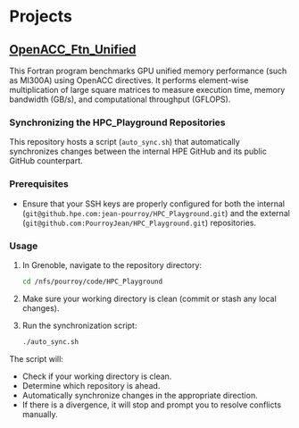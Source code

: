 # Projects

## [OpenACC_Ftn_Unified](https://github.com/PourroyJean/HPC_Playground/tree/master/OpenACC_Ftn_Unified)  
This Fortran program benchmarks GPU unified memory performance (such as MI300A) using OpenACC directives. It performs element-wise multiplication of large square matrices to measure execution time, memory bandwidth (GB/s), and computational throughput (GFLOPS).



### Synchronizing the HPC_Playground Repositories

This repository hosts a script (`auto_sync.sh`) that automatically synchronizes changes between the internal HPE GitHub and its public GitHub counterpart.

### Prerequisites
- Ensure that your SSH keys are properly configured for both the internal (`git@github.hpe.com:jean-pourroy/HPC_Playground.git`) and the external (`git@github.com:PourroyJean/HPC_Playground.git`) repositories.

### Usage
1. In Grenoble, navigate to the repository directory:
    ```bash
    cd /nfs/pourroy/code/HPC_Playground
    ```
2. Make sure your working directory is clean (commit or stash any local changes).

3. Run the synchronization script:
    ```bash
    ./auto_sync.sh
    ```
The script will:
- Check if your working directory is clean.
- Determine which repository is ahead.
- Automatically synchronize changes in the appropriate direction.
- If there is a divergence, it will stop and prompt you to resolve conflicts manually.
